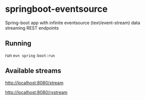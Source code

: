 # springboot-eventsource
Spring-boot app with infinite eventsource (text/event-stream) data streaming REST endpoints

## Running
run `mvn spring-boot:run`

## Available streams
[http://localhost:8080/stream](http://localhost:8080/stream)

[http://localhost:8080/rxstream](http://localhost:8080/rxstream)
